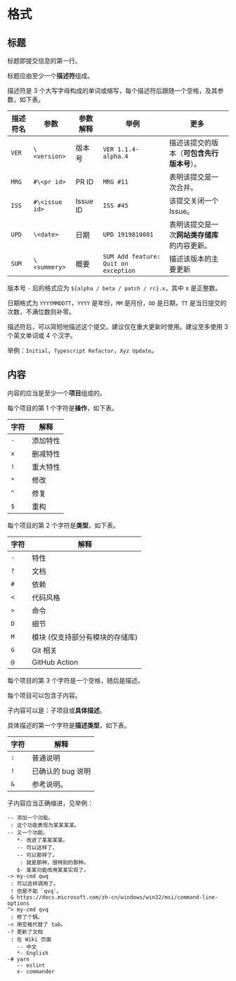 # 格式

## 标题

标题即提交信息的第一行。

标题应由至少一个**描述符**组成。

描述符是 3 个大写字母构成的单词或缩写，每个描述符后跟随一个空格，及其参数，如下表。

描述符名 | 参数 | 参数解释 | 举例 | 更多
-------- | --------------- | -------------- | ----------- | ----
`VER` | `\<version>` | 版本号 | `VER 1.1.4-alpha.4` | 描述该提交的版本（**可包含先行版本号**）。
`MRG` | `#\<pr id>` | PR ID | `MRG #11` | 表明该提交是一次合并。
`ISS` | `#\<issue id>` | Issue ID | `ISS #45` | 该提交关闭一个 Issue。
`UPD` | `\<date>` | 日期 | `UPD 1919810001` | 表明该提交是一次**网站类存储库**的内容更新。
`SUM` | `\<summery>` | 概要 | `SUM Add feature: Quit on exception` | 描述该版本的主要更新

版本号 `-` 后的格式应为 `${alpha / beta / patch / rc}.x`，其中 x 是正整数。

日期格式为 `YYYYMMDDTT`，`YYYY` 是年份，`MM` 是月份，`DD` 是日期，`TT` 是当日提交的次数，不满位数则补零。

描述符后，可以简短地描述这个提交。建议仅在重大更新时使用。建议至多使用 3 个英文单词或 4 个汉字。

举例：`Initial`，`Typescript Refactor`，`Xyz Update`。

## 内容

内容的应当是至少一个**项目**组成的。

每个项目的第 1 个字符是**操作**，如下表。

字符 | 解释
---- | ----
`-` | 添加特性
`x` | 删减特性
`!` | 重大特性
`*` | 修改
`^` | 修复
`$` | 重构

每个项目的第 2 个字符是**类型**，如下表。

字符 | 解释
---- | ----
`-` | 特性
`?` | 文档
`#` | 依赖
`<` | 代码风格
`>` | 命令
`D` | 细节
`M` | 模块 (仅支持部分有模块的存储库)
`G` | Git 相关
`@` | GitHub Action

每个项目的第 3 个字符是一个空格，随后是描述。

每个项目可以包含子内容。

子内容可以是：子项目或**具体描述**。

具体描述的第一个字符是**描述类型**，如下表。

字符 | 解释
---- | ----
`:` | 普通说明
`!` | 已确认的 bug 说明
`&` | 参考说明。

子内容应当正确缩进，见举例：

```plain
-- 添加一个功能。
 : 这个功能表现为某某某某。
-- 又一个功能。
   *- 改进了某某某某。
   -- 可以这样了。
   -- 可以那样了。
    : 就是那种，很特别的那种。
   $- 某某功能改用某某实现了。
-> my-cmd qwq
 : 可以这样调用了。
 ! 但是不能 `qvq`。
 & https://docs.microsoft.com/zh-cn/windows/win32/msi/command-line-options
^> my-cmd qvq
 : 修了个锅。
-< 用空格代替了 tab。
-? 更新了文档
 : 在 Wiki 页面
   -- 中文
   *- English
-# yarn
   -- eslint
   x- commander
```
